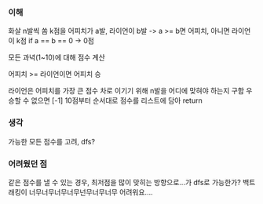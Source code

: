 ### 이해

화살 n발씩 쏨
k점을 어피치가 a발, 라이언이 b발
-> a >= b면 어피치, 아니면 라이언이 k점
if a == b == 0 -> 0점

모든 과녁(1~10)에 대해 점수 계산

어피치 >= 라이언이면 어피치 승

라이언은 어피치를 가장 큰 점수 차로 이기기 위해 n발을 어디에 맞혀야 하는지 구함
우승할 수 없으면 [-1]
10점부터 순서대로 점수를 리스트에 담아 return

### 생각

가능한 모든 점수를 고려, dfs?

### 어려웠던 점

같은 점수를 낼 수 있는 경우, 최저점을 많이 맞히는 방향으로...가 dfs로 가능한가?
백트래킹이 너무너무너무너무넌무너무너무 어려워요....
